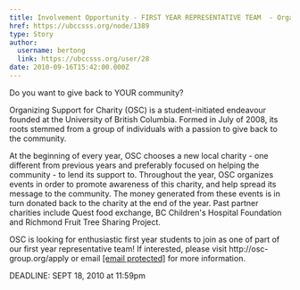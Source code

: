 ```yaml
---
title: Involvement Opportunity - FIRST YEAR REPRESENTATIVE TEAM  - Organizing Support for Charity 2010-11 
href: https://ubccsss.org/node/1389
type: Story
author:
  username: bertong
  link: https://ubccsss.org/user/28
date: 2010-09-16T15:42:00.000Z
---
```


<div class="field field-name-body field-type-text-with-summary field-label-hidden"><div class="field-items"><div class="field-item even"><p>Do you want to give back to YOUR community?  </p>
<p>Organizing Support for Charity (OSC) is a student-initiated endeavour founded at the University of British Columbia. Formed in July of 2008, its roots stemmed from a group of individuals with a passion to give back to the community.</p>
<p>At the beginning of every year, OSC chooses a new local charity - one different from previous years and preferably focused on helping the community - to lend its support to. Throughout the year, OSC organizes events in order to promote awareness of this charity, and help spread its message to the community. The money generated from these events is in turn donated back to the charity at the end of the year.  Past partner charities include Quest food exchange, BC Children&apos;s Hospital Foundation and Richmond Fruit Tree Sharing Project.</p>
<p>OSC is looking for enthusiastic first year students to join as one of part of our first year representative team! If interested, please visit http://osc-group.org/apply or email <a href="/cdn-cgi/l/email-protection" class="__cf_email__" data-cfemail="93fafdf5fcd3fce0f0bef4e1fce6e3bdfce1f4">[email&#xA0;protected]</a> for more information.</p>
<p>DEADLINE: SEPT 18, 2010 at 11:59pm</p>
</div></div></div>    <footer>
          </footer>